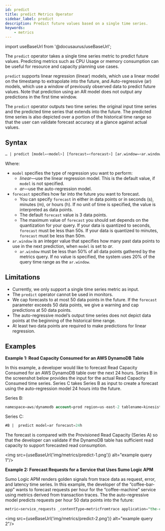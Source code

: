 ```yaml
---
id: predict
title: predict Metrics Operator
sidebar_label: predict
description: Predict future values based on a single time series.
keywords:
    - metrics
---
```


import useBaseUrl from '@docusaurus/useBaseUrl';

The `predict` operator takes a single time series metric to predict future values. Predicting metrics such as CPU Usage or memory consumption can be useful for resource and capacity planning use cases.

`predict` supports linear regression (linear) models, which use a linear model on the timestamp to extrapolate into the future, and Auto-regressive (ar) models, which use a window of previously observed data to predict future values. Note that prediction using an AR model does not output any predictions in the first time window.

The `predict` operator outputs two time series: the original input time series and the predicted time series that extends into the future. The predicted time series is also depicted over a portion of the historical time range so that the user can validate forecast accuracy at a glance against actual values.   

## Syntax
```sql
… | predict [model=<model>] [forecast=<forecast>] [ar.window=<ar.window>]
```

Where:

* `model` specifies the type of regression you want to perform:
  * *linear*—use the linear regression model. This is the default value, if `model` is not specified.
  * *ar*—use the auto-regression model.
* `forecast` specifies how far into the future you want to forecast.
  * You can specify `forecast` in either in data points or in seconds (s), minutes (m), or hours (h). If no unit of time is specified, the value is interpreted as data points.
  * The default `forecast` value is 3 data points.
  * The maximum value of `forecast` you should set depends on the quantization for your query. If your data is quantized to seconds, `forecast` must be less than 50s. If your data is quantized to minutes, `forecast` must be less than 50m.
* `ar.window` is an integer value that specifies how many past data points to use in the next prediction, when `model` is set to *ar*.
  * `ar.window` must be less than 50% of all data points gathered by the metrics query. If no value is specified, the system uses 20% of the query time range as the `ar.window`.

## Limitations
* Currently, we only support a single time series metric as input.  
* The `predict` operator cannot be used in monitors.
* We cap forecasts to at most 50 data points in the future. If the `forecast` parameter exceeds 50 data points, we give a warning and cap predictions at 50 data points.  
* The auto-regressive model’s output time series does not depict data points at the beginning of the historical time range.
* At least two data points are required to make predictions for linear regression.

## Examples

**Example 1: Read Capacity Consumed for an AWS DynamoDB Table**

In this example, a developer would like to forecast Read Capacity Consumed for an AWS DynamoDB table over the next 24 hours. Series B in the screenshot below provides the input for the actual Read Capacity Consumed time series. Series C takes Series B as input to create a forecast using the auto-regression model 24 hours into the future.

Series B:
```sql
namespace=aws/dynamodb account=prod region=us-east-2 tablename=kinesistosumologicconnector metric=ConsumedReadCapacityUnits Statistic=Maximum
```
Series C:
```sql
#B |  predict model=ar forecast=24h
```
The forecast is compared with the Provisioned Read Capacity (Series A) so that the developer can validate if the DynamoDB table has sufficient read capacity to support forecasted read consumption.

<img src={useBaseUrl('img/metrics/predict-1.png')} alt="example query 1"/>

**Example 2: Forecast Requests for a Service that Uses Sumo Logic APM**

Sumo Logic APM renders golden signals from trace data as request, error, and latency time series. In this example, the developer of the “coffee-bar-app” wants to forecast requests per hour for the “coffee-machine” service using metrics derived from transaction traces. The the auto-regressive model predicts requests per hour 50 data points into the future:

```sql
metric=service_requests _contentType=metricfromtrace application="the-coffee-bar-app" service="the-coffee-machine" | quantize 1h using sum  | sum | fillmissing interpolation | predict model=ar forecast=50
```
<img src={useBaseUrl('img/metrics/predict-2.png')} alt="example query 2"/>
